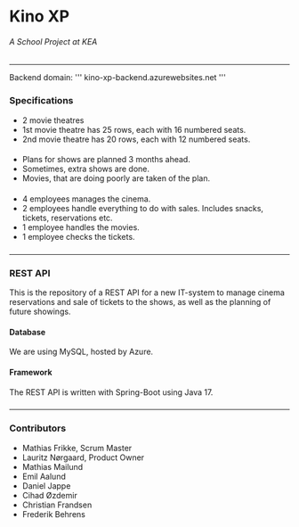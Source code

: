 # Kino XP 
###### A School Project at KEA
* **
Backend domain:
'''
kino-xp-backend.azurewebsites.net
'''
### Specifications
* 2 movie theatres
* 1st movie theatre has 25 rows, each with 16 numbered seats.
* 2nd movie theatre has 20 rows, each with 12 numbered seats.
####
* Plans for shows are planned 3 months ahead.
* Sometimes, extra shows are done.
* Movies, that are doing poorly are taken of the plan.
####
* 4 employees manages the cinema.
* 2 employees handle everything to do with sales. Includes snacks, tickets, reservations etc.
* 1 employee handles the movies.
* 1 employee checks the tickets.
###
* **
### REST API
This is the repository of a REST API for a new IT-system to manage cinema reservations and sale of tickets to the shows, as well as the planning of future showings.

#### Database
We are using MySQL, hosted by Azure.

#### Framework
The REST API is written with Spring-Boot using Java 17.
###
* **
### Contributors
* Mathias Frikke, Scrum Master
* Lauritz Nørgaard, Product Owner
* Mathias Mailund
* Emil Aalund
* Daniel Jappe
* Cihad Øzdemir
* Christian Frandsen
* Frederik Behrens

#
